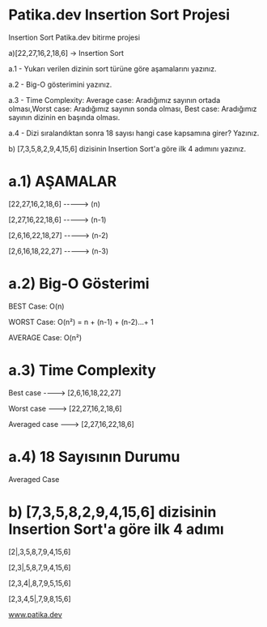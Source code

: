 # Patika.dev Insertion Sort Projesi
Insertion Sort Patika.dev bitirme projesi

a)[22,27,16,2,18,6] -> Insertion Sort

a.1 - Yukarı verilen dizinin sort türüne göre aşamalarını yazınız.

a.2 - Big-O gösterimini yazınız.

a.3 - Time Complexity: Average case: Aradığımız sayının ortada olması,Worst case: Aradığımız sayının sonda olması, Best case: Aradığımız sayının dizinin en başında olması.

a.4 - Dizi sıralandıktan sonra 18 sayısı hangi case kapsamına girer? Yazınız.

b) [7,3,5,8,2,9,4,15,6] dizisinin Insertion Sort'a göre ilk 4 adımını yazınız.

# a.1) AŞAMALAR

[22,27,16,2,18,6]  -----> (n)

[2,27,16,22,18,6]  -----> (n-1)

[2,6,16,22,18,27]  -----> (n-2)

[2,6,16,18,22,27]  -----> (n-3)

# a.2) Big-O Gösterimi

BEST Case: O(n)

WORST Case: O(n²) = n + (n-1) + (n-2)...+ 1

AVERAGE Case: O(n²)

# a.3) Time Complexity

Best case ---->  [2,6,16,18,22,27]

Worst case --->  [22,27,16,2,18,6]

Averaged case ---> [2,27,16,22,18,6]

# a.4) 18 Sayısının Durumu 

Averaged Case

# b) [7,3,5,8,2,9,4,15,6] dizisinin Insertion Sort'a göre ilk 4 adımı

[2|,3,5,8,7,9,4,15,6]

[2,3|,5,8,7,9,4,15,6]

[2,3,4|,8,7,9,5,15,6]

[2,3,4,5|,7,9,8,15,6]

www.patika.dev
